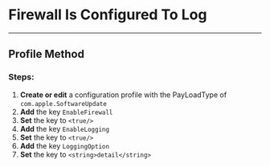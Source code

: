# Firewall Is Configured To Log
------------------------------------
## Profile Method
### Steps:

1. **Create or edit** a configuration profile with the PayLoadType of
```com.apple.SoftwareUpdate```
2. **Add** the key ```EnableFirewall```
3. **Set** the key to ```<true/>```
4. **Add** the key ```EnableLogging```
5. **Set** the key to ```<true/>```
6. **Add** the key ```LoggingOption```
7. **Set** the key to ```<string>detail</string>```
